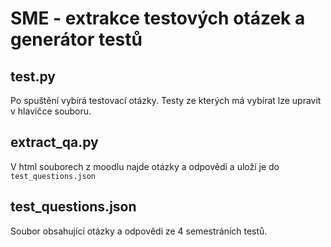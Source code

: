 # SME - extrakce testových otázek a generátor testů

## test.py

Po spuštění vybírá testovací otázky. Testy ze kterých má vybírat lze upravit
v hlavičce souboru.

## extract_qa.py

V html souborech z moodlu najde otázky a odpovědi a uloží je do `test_questions.json`

## test_questions.json

Soubor obsahující otázky a odpovědi ze 4 semestráních testů.
